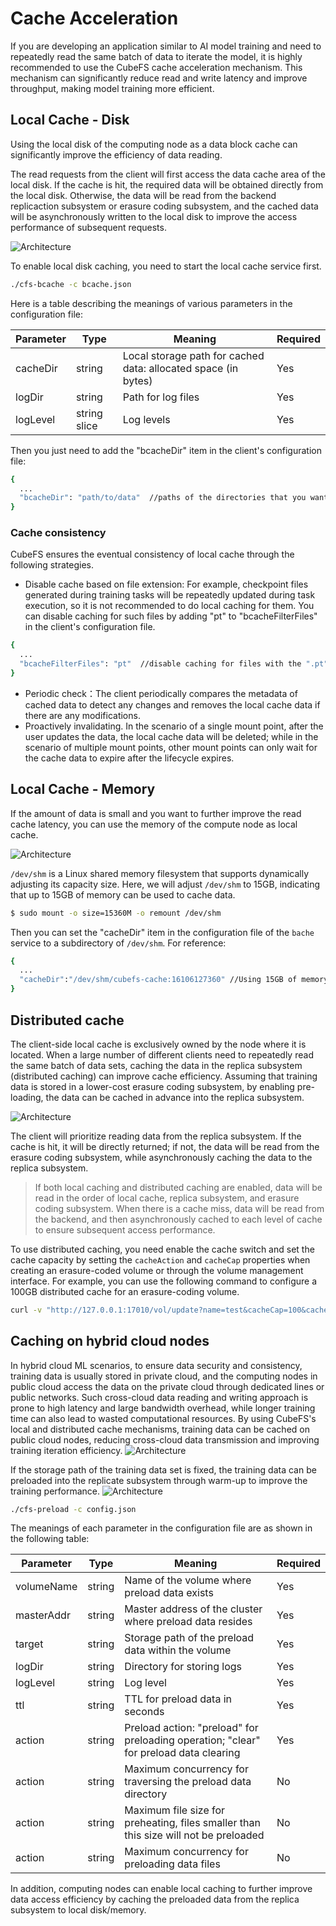 # Cache Acceleration 
If you are developing an application similar to AI model training and need to repeatedly read the same batch of data to iterate the model, it is highly recommended to use the CubeFS cache acceleration mechanism. This mechanism can significantly reduce read and write latency and improve throughput, making model training more efficient.

## Local Cache - Disk
Using the local disk of the computing node as a data block cache can significantly improve the efficiency of data reading.

The read requests from the client will first access the data cache area of the local disk. If the cache is hit, the required data will be obtained directly from the local disk. Otherwise, the data will be read from the backend replicaction subsystem or erasure coding subsystem, and the cached data will be asynchronously written to the local disk to improve the access performance of subsequent requests.

![Architecture](./pic/cfs-bache-localdisk.png)

To enable local disk caching, you need to start the local cache service first.

``` bash
./cfs-bcache -c bcache.json
```

Here is a table describing the meanings of various parameters in the configuration file:

| Parameter           | Type           | Meaning                                   | Required  |
|--------------|--------------|--------------------------------------|-----|
| cacheDir         | string       | Local storage path for cached data: allocated space (in bytes)| Yes   |
| logDir       | string       | Path for log files| Yes   |
| logLevel      | string slice | Log levels| Yes   |

Then you just need to add the "bcacheDir" item in the client's configuration file:
``` bash
{
  ...
  "bcacheDir": "path/to/data"  //paths of the directories that you want to cache locally.
}
```

### Cache consistency

CubeFS ensures the eventual consistency of local cache through the following strategies.

+ Disable cache based on file extension: For example, checkpoint files generated during training tasks will be repeatedly updated during task execution, so it is not recommended to do local caching for them. You can disable caching for such files by adding "pt" to "bcacheFilterFiles" in the client's configuration file.
``` bash
{
  ...
  "bcacheFilterFiles": "pt"  //disable caching for files with the ".pt" extension
}
```
+ Periodic check：The client periodically compares the metadata of cached data to detect any changes and removes the local cache data if there are any modifications. 
+ Proactively invalidating. In the scenario of a single mount point, after the user updates the data, the local cache data will be deleted; while in the scenario of multiple mount points, other mount points can only wait for the cache data to expire after the lifecycle expires.

## Local Cache - Memory
If the amount of data is small and you want to further improve the read cache latency, you can use the memory of the compute node as local cache.

![Architecture](./pic/cfs-bache-localmemory.png)

`/dev/shm` is a Linux shared memory filesystem that supports dynamically adjusting its capacity size. Here, we will adjust `/dev/shm` to 15GB, indicating that up to 15GB of memory can be used to cache data.
``` bash
$ sudo mount -o size=15360M -o remount /dev/shm
```
Then you can set the "cacheDir" item in the configuration file of the `bache` service to a subdirectory of `/dev/shm`. For reference:
``` bash
{
  ...
  "cacheDir":"/dev/shm/cubefs-cache:16106127360" //Using 15GB of memory as the data cache.
}
```

## Distributed cache
The client-side local cache is exclusively owned by the node where it is located. When a large number of different clients need to repeatedly read the same batch of data sets, caching the data in the replica subsystem (distributed caching) can improve cache efficiency. Assuming that training data is stored in a lower-cost erasure coding subsystem, by enabling pre-loading, the data can be cached in advance into the replica subsystem.

![Architecture](./pic/cfs-bache-distribute.png)

The client will prioritize reading data from the replica subsystem. If the cache is hit, it will be directly returned; if not, the data will be read from the erasure coding subsystem, while asynchronously caching the data to the replica subsystem.
> If both local caching and distributed caching are enabled, data will be read in the order of local cache, replica subsystem, and erasure coding subsystem. When there is a cache miss, data will be read from the backend, and then asynchronously cached to each level of cache to ensure subsequent access performance.

To use distributed caching, you need enable the cache switch and set the cache capacity by setting the `cacheAction` and `cacheCap` properties when creating an erasure-coded volume or through the volume management interface. For example, you can use the following command to configure a 100GB distributed cache for an erasure-coding volume.
``` bash
curl -v "http://127.0.0.1:17010/vol/update?name=test&cacheCap=100&cacheAction=1&authKey=md5(owner)"
```

## Caching on hybrid cloud nodes

In hybrid cloud ML scenarios, to ensure data security and consistency, training data is usually stored in private cloud, and the computing nodes in public cloud access the data on the private cloud through dedicated lines or public networks. Such cross-cloud data reading and writing approach is prone to high latency and large bandwidth overhead, while longer training time can also lead to wasted computational resources. By using CubeFS's local and distributed cache mechanisms, training data can be cached on public cloud nodes, reducing cross-cloud data transmission and improving training iteration efficiency.
![Architecture](./pic/cfs-bache-hybridcloud.png)

If the storage path of the training data set is fixed, the training data can be preloaded into the replicate subsystem through warm-up to improve the training performance.
![Architecture](./pic/cfs-preload.png)

``` bash
./cfs-preload -c config.json
```
The meanings of each parameter in the configuration file are as shown in the following table:

| Parameter           | Type           | Meaning                                   | Required  |
|--------------|--------------|--------------------------------------|-----|
| volumeName         | string       | Name of the volume where preload data exists| Yes   |
| masterAddr      | string  | Master address of the cluster where preload data resides| Yes   |
| target       | string       | Storage path of the preload data within the volume                              | Yes   |
| logDir     | string       | Directory for storing logs                  | Yes   |
| logLevel   | string  | Log level| Yes   |
| ttl | string       | TTL for preload data in seconds                   | Yes   |
| action         | string       | Preload action: "preload" for preloading operation; "clear" for preload data clearing                          | Yes   |
| action         | string       | Maximum concurrency for traversing the preload data directory                         | No   |
| action         | string       | Maximum file size for preheating, files smaller than this size will not be preloaded                          | No   |
| action         | string       | Maximum concurrency for preloading data files                          | No   |

In addition, computing nodes can enable local caching to further improve data access efficiency by caching the preloaded data from the replica subsystem to local disk/memory.